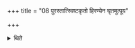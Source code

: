 +++
title = "08 पुरस्तात्स्विष्टकृतो हिरण्येन घृतमुत्पूय"

+++

<details><summary>थिते</summary>

पुरस्तात्स्विष्टकृतो हिरण्येन घृतमुत्पूय तेन कृष्णाजिन आसीनमभिषिञ्चति ८
</details>
